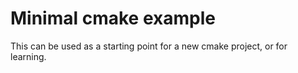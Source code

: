 # Minimal cmake example

This can be used as a starting point for a new cmake project, or for learning.
